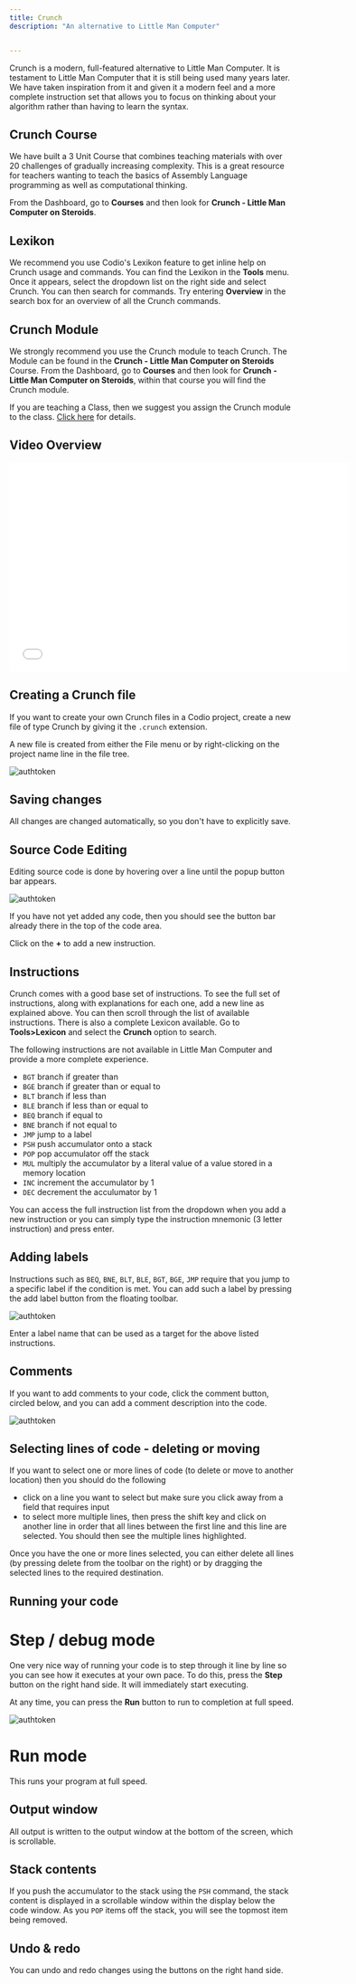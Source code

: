 ```yaml
---
title: Crunch
description: "An alternative to Little Man Computer"


---
```


Crunch is a modern, full-featured alternative to Little Man Computer. It is testament to Little Man Computer that it is still being used many years later. We have taken inspiration from it and given it a modern feel and a more complete instruction set that allows you to focus on thinking about your algorithm rather than having to learn the syntax.

## Crunch Course
We have built a 3 Unit Course that combines teaching materials with over 20 challenges of gradually increasing complexity. This is a great resource for teachers wanting to teach the basics of Assembly Language programming as well as computational thinking.

From the Dashboard, go to **Courses** and then look for **Crunch - Little Man Computer on Steroids**.

## Lexikon
We recommend you use Codio's Lexikon feature to get inline help on Crunch usage and commands. You can find the Lexikon in the **Tools** menu. Once it appears, select the dropdown list on the right side and select Crunch. You can then search for commands. Try entering **Overview** in the search box for an overview of all the Crunch commands.

## Crunch Module
We strongly recommend you use the Crunch module to teach Crunch. The Module can be found in the **Crunch - Little Man Computer on Steroids** Course. From the Dashboard, go to **Courses** and then look for **Crunch - Little Man Computer on Steroids**, within that course you will find the Crunch module.

If you are teaching a Class, then we suggest you assign the Crunch module to the class. [Click here](/classes/unitmanagement/assign-module) for details.

## Video Overview

<div class="video">
<div class="video-wrapper">
<iframe src="//player.vimeo.com/video/130090893" width="600" height="370" frameborder="0" webkitallowfullscreen mozallowflscreen allowfullscreen></iframe>
</div>
</div>

## Creating a Crunch file
If you want to create your own Crunch files in a Codio project, create a new file of type Crunch by giving it the `.crunch` extension.

A new file is created from either the File menu or by right-clicking on the project name line in the file tree.

![authtoken](/img/new-file.png)


## Saving changes
All changes are changed automatically, so you don't have to explicitly save.

## Source Code Editing
Editing source code is done by hovering over a line until the popup button bar appears.

![authtoken](/img/crunch-insert.png)

If you have not yet added any code, then you should see the button bar already there in the top of the code area.

Click on the **+** to add a new instruction.

## Instructions
Crunch comes with a good base set of instructions. To see the full set of instructions, along with explanations for each one, add a new line as explained above. You can then scroll through the list of available instructions. There is also a complete Lexicon available. Go to **Tools>Lexicon** and select the **Crunch** option to search.

The following instructions are not available in Little Man Computer and provide a more complete experience.

- `BGT` branch if greater than
- `BGE` branch if greater than or equal to
- `BLT` branch if less than
- `BLE` branch if less than or equal to
- `BEQ` branch if equal to
- `BNE` branch if not equal to
- `JMP` jump to a label
- `PSH` push accumulator onto a stack
- `POP` pop accumulator off the stack
- `MUL` multiply the accumulator by a literal value of a value stored in a memory location
- `INC` increment the accumulator by 1
- `DEC` decrement the acculumator by 1

You can access the full instruction list from the dropdown when you add a new instruction or you can simply type the instruction mnemonic (3 letter instruction) and press enter.

## Adding labels
Instructions such as `BEQ`, `BNE`, `BLT`, `BLE`, `BGT`, `BGE`, `JMP` require that you jump to a specific label if the condition is met. You can add such a label by pressing the add label button from the floating toolbar.

![authtoken](/img/crunch-label.png)

Enter a label name that can be used as a target for the above listed instructions.

## Comments
If you want to add comments to your code, click the comment button, circled below, and you can add a comment description into the code.

![authtoken](/img/crunch-comment.png)


## Selecting lines of code - deleting or moving
If you want to select one or more lines of code (to delete or move to another location) then you should do the following

- click on a line you want to select but make sure you click away from a field that requires input
- to select more multiple lines, then press the shift key and click on another line in order that all lines between the first line and this line are selected. You should then see the multiple lines highlighted.

Once you have the one or more lines selected, you can either delete all lines (by pressing delete from the toolbar on the right) or by dragging the selected lines to the required destination.

## Running your code

# Step / debug mode
One very nice way of running your code is to step through it line by line so you can see how it executes at your own pace. To do this, press the **Step** button on the right hand side. It will immediately start executing.

At any time, you can press the **Run** button to run to completion at full speed.

![authtoken](/img/crunch-step.png)

# Run mode
This runs your program at full speed.

## Output window
All output is written to the output window at the bottom of the screen, which is scrollable.

## Stack contents
If you push the accumulator to the stack using the `PSH` command, the stack content is displayed in a scrollable window within the display below the code window. As you `POP` items off the stack, you will see the topmost item being removed.

## Undo & redo
You can undo and redo changes using the buttons on the right hand side.
